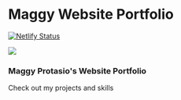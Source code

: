 # Maggy Website Portfolio
[![Netlify Status](https://api.netlify.com/api/v1/badges/c6a4dda4-34bc-4d79-9712-2c4455898889/deploy-status)](https://app.netlify.com/sites/maggy-dev/deploys)

<a href="https://maggy-dev.netlify.app/">
    <img src="https://img.shields.io/badge/Created-September%202023-blue">
 </a>
<h3>Maggy Protasio's Website Portfolio</h3>
<p>Check out my projects and skills</p>
